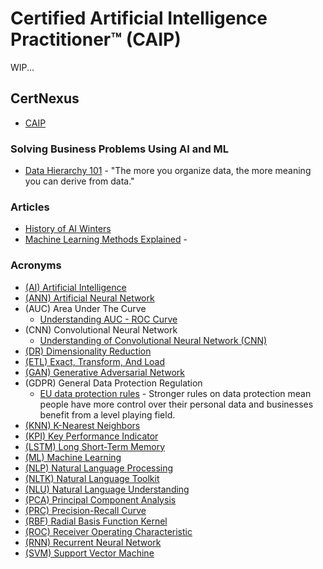 # Certified Artificial Intelligence Practitioner™ (CAIP)

WIP...

## CertNexus
* [CAIP](https://certnexus.com/certification/caip/)

### Solving Business Problems Using AI and ML
* [Data Hierarchy 101](https://medium.com/we-are-orb/data-hierarchy-101-aef1e62d32c5) - "The more you organize data, the more meaning you can derive from data."

### Articles
* [History of AI Winters](https://www.actuaries.digital/2018/09/05/history-of-ai-winters/)
* [Machine Learning Methods Explained](https://neptune.ai/blog/machine-learning-methods) - 

### Acronyms
* [(AI) Artificial Intelligence]()
* [(ANN) Artificial Neural Network]()
* (AUC) Area Under The Curve
  * [Understanding AUC - ROC Curve](https://towardsdatascience.com/understanding-auc-roc-curve-68b2303cc9c5)
* (CNN) Convolutional Neural Network
  * [Understanding of Convolutional Neural Network (CNN)](https://medium.com/@RaghavPrabhu/understanding-of-convolutional-neural-network-cnn-deep-learning-99760835f148)
* [(DR) Dimensionality Reduction]()
* [(ETL) Exact, Transform, And Load]()
* [(GAN) Generative Adversarial Network]()
* (GDPR) General Data Protection Regulation
  * [EU data protection rules](https://ec.europa.eu/info/law/law-topic/data-protection/eu-data-protection-rules_en) - Stronger rules on data protection mean people have more control over their personal data and businesses benefit from a level playing field.
* [(KNN) K-Nearest Neighbors]()
* [(KPI) Key Performance Indicator]()
* [(LSTM) Long Short-Term Memory]()
* [(ML) Machine Learning]()
* [(NLP) Natural Language Processing]()
* [(NLTK) Natural Language Toolkit]()
* [(NLU) Natural Language Understanding]()
* [(PCA) Principal Component Analysis]()
* [(PRC) Precision-Recall Curve]()
* [(RBF) Radial Basis Function Kernel]()
* [(ROC) Receiver Operating Characteristic]()
* [(RNN) Recurrent Neural Network]()
* [(SVM) Support Vector Machine]()



